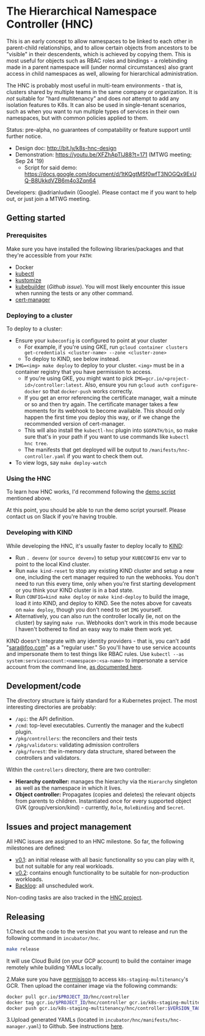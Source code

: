 # The Hierarchical Namespace Controller (HNC)

This is an early concept to allow namespaces to be linked to each other in
parent-child relationships, and to allow certain objects from ancestors to be
"visible" in their descendents, which is achieved by copying them. This is most
useful for objects such as RBAC roles and bindings - a rolebinding made in a
parent namespace will (under normal circumstances) also grant access in child
namespaces as well, allowing for hierarchical administration.

The HNC is probably most useful in multi-team environments - that is, clusters
shared by multiple teams in the same company or organization. It is _not_
suitable for "hard multitenancy" and does _not_ attempt to add any isolation
features to K8s. It can also be used in single-tenant scenarios, such as when
you want to run multiple types of services in their own namespaces, but with
common policies applied to them.

Status: pre-alpha, no guarantees of compatability or feature support until
further notice.

* Design doc: http://bit.ly/k8s-hnc-design
* Demonstration: https://youtu.be/XFZhApTlJ88?t=171 (MTWG meeting; Sep 24 '19)
  * Script for said demo: https://docs.google.com/document/d/1tKQgtMSf0wfT3NOGQx9ExUQ-B8UkkdVZB6m4o3Zqn64

Developers: @adrianludwin (Google). Please contact me if you want to help out,
or just join a MTWG meeting.

## Getting started

### Prerequisites

Make sure you have installed the following libraries/packages and that they're
accessible from your `PATH`:
  - Docker
  - [kubectl](https://kubernetes.io/docs/tasks/tools/install-kubectl/)
  - [kustomize](https://github.com/kubernetes-sigs/kustomize/blob/master/docs/INSTALL.md)
  - [kubebuilder](https://github.com/kubernetes-sigs/controller-runtime/issues/90#issuecomment-494878527) (_Github issue_). You will most likely encounter this issue when running the tests or any other command.
  - [cert-manager](https://github.com/jetstack/cert-manager)

### Deploying to a cluster

To deploy to a cluster:
  - Ensure your `kubeconfig` is configured to point at your cluster
    - For example, if you're using GKE, run `gcloud container clusters
      get-credentials <cluster-name> --zone <cluster-zone>`
    - To deploy to KIND, see below instead.
  - `IMG=<img> make deploy` to deploy to your cluster. `<img>` must be in a
    container registry that you have permission to access.
    - If you're using GKE, you might want to pick
      `IMG=gcr.io/<project-id>/controller:latest`. Also, ensure you run `gcloud
      auth configure-docker` so that `docker-push` works correctly.
    - If you get an error referencing the certificate manager, wait a minute or
      so and then try again. The certificate manager takes a few moments for its
      webhook to become available. This should only happen the first time you
      deploy this way, or if we change the recommended version of cert-manager.
    - This will also install the `kubectl-hnc` plugin into `$GOPATH/bin`, so
      make sure that's in your path if you want to use commands like `kubectl
      hnc tree`.
    - The manifests that get deployed will be output to
      `/manifests/hnc-controller.yaml` if you want to check them out.
  - To view logs, say `make deploy-watch`

### Using the HNC

To learn how HNC works, I'd recommend following the [demo
script](https://docs.google.com/document/d/1tKQgtMSf0wfT3NOGQx9ExUQ-B8UkkdVZB6m4o3Zqn64)
mentioned above.

At this point, you should be able to run the demo script yourself. Please
contact us on Slack if you're having trouble.

### Developing with KIND

While developing the HNC, it's usually faster to deploy locally to
[KIND](https://kind.sigs.k8s.io):

* Run `. devenv` (or `source devenv`) to setup your `KUBECONFIG` env var to
  point to the local Kind cluster.
* Run `make kind-reset` to stop any existing KIND cluster and setup a new one,
  including the cert manager required to run the webhooks. You don't need to run
  this every time, only when you're first starting development or you think your
  KIND cluster is in a bad state.
* Run `CONFIG=kind make deploy` or `make kind-deploy` to build the image, load
  it into KIND, and deploy to KIND. See the notes above for caveats on `make
  deploy`, though you don't need to set `IMG` yourself.
* Alternatively, you can also run the controller locally (ie, not on the
  cluster) by saying `make run`. Webhooks don't work in this mode because I
  haven't bothered to find an easy way to make them work yet.


KIND doesn't integrate with any identity providers - that is, you can't add
"sara@foo.com" as a "regular user." So you'll have to use service accounts and
impersonate them to test things like RBAC rules. Use `kubectl --as
system:serviceaccount:<namespace>:<sa-name>` to impersonate a service account
from the command line, [as documented
here](https://kubernetes.io/docs/reference/access-authn-authz/rbac/#referring-to-subjects).

## Development/code

The directory structure is fairly standard for a Kubernetes project. The most
interesting directories are probably:

* `/api`: the API definition.
* `/cmd`: top-level executables. Currently the manager and the kubectl plugin.
* `/pkg/controllers`: the reconcilers and their tests
* `/pkg/validators`: validating admission controllers
* `/pkg/forest`: the in-memory data structure, shared between the controllers
  and validators.

Within the `controllers` directory, there are two controller:

* **Hierarchy controller:** manages the hierarchy via the `Hierarchy` singleton
  as well as the namespace in which it lives.
* **Object controller:** Propagates (copies and deletes) the relevant objects
  from parents to children. Instantiated once for every supported object GVK
  (group/version/kind) - currently, `Role`, `RoleBinding` and `Secret`.

## Issues and project management

All HNC issues are assigned to an HNC milestone. So far, the following
milestones are defined:

* [v0.1](https://github.com/kubernetes-sigs/multi-tenancy/milestone/7): an
  initial release with all basic functionality so you can play with it, but not
  suitable for any real workloads.
* [v0.2](https://github.com/kubernetes-sigs/multi-tenancy/milestone/8): contains
  enough functionality to be suitable for non-production workloads.
* [Backlog](https://github.com/kubernetes-sigs/multi-tenancy/milestone/9): all
  unscheduled work.

Non-coding tasks are also tracked in the [HNC
project](https://github.com/kubernetes-sigs/multi-tenancy/projects/4).

## Releasing

[comment]: # (TODO: pull the code directly from Github)
1.Check out the code to the version that you want to release and run the 
following command in `incubator/hnc`.
```bash
make release
```
It will use Cloud Build (on your GCP account)
to build the container image remotely while building YAMLs locally.

2.Make sure you have [permisison]((https://github.com/kubernetes/k8s.io/blob/master/groups/groups.yaml#L566)) to access `k8s-staging-multitenancy`'s GCR.
Then upload the container image via the following commands:
```bash
docker pull gcr.io/$PROJECT_ID/hnc/controller
docker tag gcr.io/$PROJECT_ID/hnc/controller gcr.io/k8s-staging-multitenancy/hnc/controller:$VERSION_TAG
docker push gcr.io/k8s-staging-multitenancy/hnc/controller:$VERSION_TAG
```

3.Upload generated YAMLs (located in `incubator/hnc/manifests/hnc-manager.yaml`) 
to Github. See instructions [here](https://help.github.com/en/github/administering-a-repository/creating-releases).